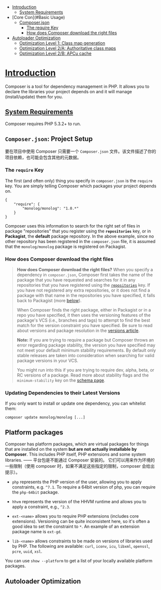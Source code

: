 - [Introduction](#introduction)
    - [System Requirements](#system-requirements)
- [Core Con](#Basic Usage)
    - [Composer.json](#Composer-json)
        - [The require Key](#the-require-key)
        - [How does Composer download the right files](#how-does-composer-download-the-right-files)
- [Autoloader Optimization](#autoloader-optimization)
    + [Optimization Level 1: Class map generation](#class-map-generation)
    + [Optimization Level 2/A: Authoritative class maps](#authoritative-class-maps)
    + [Optimization Level 2/B: APCu cache](#apcu-cache)

[Introduction](#introduction)
============
Composer is a tool for dependency management in PHP. It allows you to declare the libraries your project depends on and it will manage (install/update) them for you.

[System Requirements](#system-requirements)
-------------------
Composer requires PHP 5.3.2+ to run.

`Composer.json`: Project Setup
------------------------------
要在项目中使用 Composer 只需要一个 `Composer.json` 文件。该文件描述了你的项目依赖，也可能会包含其他的元数据。

### The `require` Key
The first (and often only) thing you specify in `composer.json` is the `require` key. You are simply telling Composer which packages your project depends on.

    {
        "require": {
            "monolog/monolog": "1.0.*"
        }
    }

Composer uses this information to search for the right set of files in package "repositories" that you register using the __`repositories`__ key, or in __Packagist__, the __default__ package repository. In the above example, since no other repository has been registered in the `composer.json` file, it is assumed that the `monolog/monolog` package is registered on Packagist.

### How does Composer download the right files
> **How does Composer download the right files?** When you specify a dependency in `composer.json`, Composer first takes the name of the package that you have requested and searches for it in any repositories that you have registered using the [`repositories`](04-schema.md#repositories) key. If you have not registered any extra repositories, or it does not find a package with that name in the repositories you have specified, it falls back to Packagist (more [below](#packagist)).
> 
> When Composer finds the right package, either in Packagist or in a repo you have specified, it then uses the versioning features of the package's VCS (i.e., branches and tags) to attempt to find the best match for the version constraint you have specified. Be sure to read about versions and package resolution in the [versions article](articles/versions.md).
> 
> **Note:** If you are trying to require a package but Composer throws an error regarding package stability, the version you have specified may not meet your default minimum stability requirements. By default only stable releases are taken into consideration when searching for valid package versions in your VCS.
> 
> You might run into this if you are trying to require dev, alpha, beta, or RC versions of a package. Read more about stability flags and the `minimum-stability` key on the [schema page](04-schema.md).

### Updating Dependencies to their Latest Versions
If you only want to install or update one dependency, you can whitelist them:

    composer update monolog/monolog [...]

Platform packages
-----------------
Composer has platform packages, which are virtual packages for things that are installed on the system __but are not actually installable by Composer__. This includes PHP itself, PHP extensions and some system libraries. 
—— 平台包是不能通过 Composer 安装的。 它们可以用来作为环境的一些限制（使用 composer 时，如果不满足这些指定的限制，composer 会给出提示）。

*   `php` represents the PHP version of the user, allowing you to apply constraints, e.g. `^7.1`. To require a 64bit version of php, you can require the `php-64bit` package.
    
*   `hhvm` represents the version of the HHVM runtime and allows you to apply a constraint, e.g., `^2.3`.
    
*   `ext-<name>` allows you to require PHP extensions (includes core extensions). Versioning can be quite inconsistent here, so it's often a good idea to set the constraint to `*`. An example of an extension package name is `ext-gd`.
    
*   `lib-<name>` allows constraints to be made on versions of libraries used by PHP. The following are available: `curl`, `iconv`, `icu`, `libxml`, `openssl`, `pcre`, `uuid`, `xsl`.

You can use `show --platform` to get a list of your locally available platform packages.

Autoloader Optimization
-----------------------
